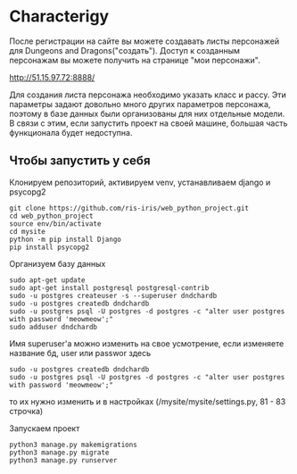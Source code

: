 # Characterigy

После регистрации на сайте вы можете создавать листы персонажей для Dungeons and Dragons("создать"). Доступ к созданным персонажам вы можете получить на странице "мои персонажи".

http://51.15.97.72:8888/

Для создания листа персонажа необходимо указать класс и рассу. Эти параметры задают довольно много других параметров персонажа, поэтому в базе данных были организованы для них отдельные модели. В связи с этим, если запустить проект на своей машине, большая часть функционала будет недоступна.

## Чтобы запустить у себя
Клонируем репозиторий, активируем venv, устанавливаем django и psycopg2
```shellscript
git clone https://github.com/ris-iris/web_python_project.git
cd web_python_project
source env/bin/activate 
cd mysite
python -m pip install Django
pip install psycopg2
```
Организуем базу данных 
```shellscript
sudo apt-get update
sudo apt-get install postgresql postgresql-contrib
sudo -u postgres createuser -s --superuser dndchardb
sudo -u postgres createdb dndchardb
sudo -u postgres psql -U postgres -d postgres -c "alter user postgres with password 'meowmeow';"
sudo adduser dndchardb
```
Имя superuser'а можно изменить на свое усмотрение, если изменяете название бд, user или passwor здесь
```shellscript
sudo -u postgres createdb dndchardb
sudo -u postgres psql -U postgres -d postgres -c "alter user postgres with password 'meowmeow';"
```
то их нужно изменить и в настройках (/mysite/mysite/settings.py, 81 - 83 строчка)

Запускаем проект
```shellscript
python3 manage.py makemigrations
python3 manage.py migrate
python3 manage.py runserver
```
